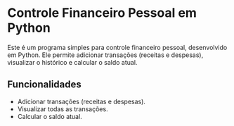 # Controle Financeiro Pessoal em Python

Este é um programa simples para controle financeiro pessoal, desenvolvido em Python. Ele permite adicionar transações (receitas e despesas), visualizar o histórico e calcular o saldo atual.

## Funcionalidades

- Adicionar transações (receitas e despesas).
- Visualizar todas as transações.
- Calcular o saldo atual.
